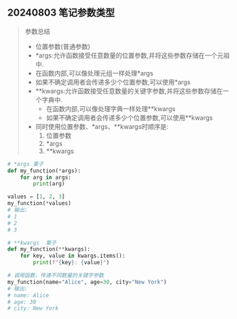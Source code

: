 ## 20240803 笔记参数类型

>参数总结
> - 位置参数(普通参数)
> - *args:允许函数接受任意数量的位置参数,并将这些参数存储在一个元祖中.
>  - 在函数内部,可以像处理元组一样处理*args
>  - 如果不确定调用者会传递多少个位置参数,可以使用*args
> - **kwargs:允许函数接受任意数量的关键字参数,并将这些参数存储在一个字典中.
>   - 在函数内部,可以像处理字典一样处理**kwargs
>   - 如果不确定调用者会传递多少个位置参数,可以使用**kwargs
> - 同时使用位置参数、*args、**kwargs时顺序是:
>   1. 位置参数 
>   2. *args
>   3. **kwargs

```python
# *args 栗子
def my_function(*args):
    for arg in args:
        print(arg)

values = [1, 2, 3]
my_function(*values)
# 输出:
# 1
# 2
# 3
```
```python
# **kwargs  栗子
def my_function(**kwargs):
    for key, value in kwargs.items():
        print(f"{key}: {value}")

# 调用函数，传递不同数量的关键字参数
my_function(name="Alice", age=30, city="New York")
# 输出:
# name: Alice
# age: 30
# city: New York
```